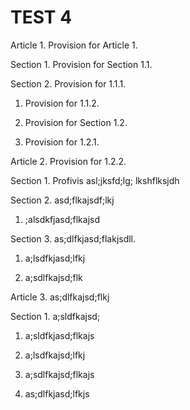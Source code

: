 # TEST 4

Article 1. Provision for Article 1.

Section 1. Provision for Section 1.1.

Section 2. Provision for 1.1.1.

  1. Provision for 1.1.2.

  2. Provision for Section 1.2.

  3. Provision for 1.2.1.

Article 2. Provision for 1.2.2.

Section 1. Profivis asl;jksfd;lg; lkshflksjdh

Section 2. asd;flkajsdf;lkj

  1. ;alsdkfjasd;flkajsd

Section 3. as;dlfkjasd;flakjsdll.

  1. a;lsdfkjasd;lfkj

  2. a;sdlfkajsd;flk

Article 3. as;dlfkajsd;flkj

Section 1. a;sldfkajsd;

  1. a;sldfkjasd;flkajs

  2. a;lsdfkajsd;lfkj

  3. a;sdlfkajsd;flkajs

  4. as;dlfkjasd;lfkjs

